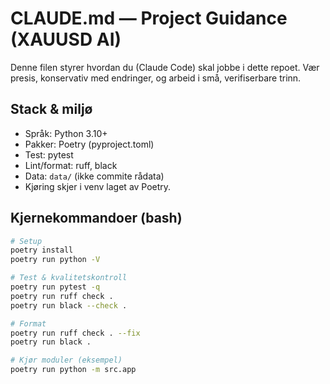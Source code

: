 # CLAUDE.md — Project Guidance (XAUUSD AI)

Denne filen styrer hvordan du (Claude Code) skal jobbe i dette repoet. Vær presis, konservativ med endringer, og arbeid i små, verifiserbare trinn.

## Stack & miljø
- Språk: Python 3.10+
- Pakker: Poetry (pyproject.toml)
- Test: pytest
- Lint/format: ruff, black
- Data: `data/` (ikke commite rådata)
- Kjøring skjer i venv laget av Poetry.

## Kjernekommandoer (bash)
```bash
# Setup
poetry install
poetry run python -V

# Test & kvalitetskontroll
poetry run pytest -q
poetry run ruff check .
poetry run black --check .

# Format
poetry run ruff check . --fix
poetry run black .

# Kjør moduler (eksempel)
poetry run python -m src.app
```